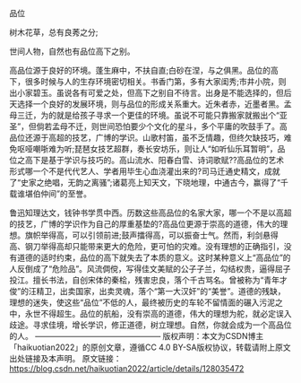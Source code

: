 品位

树木花草，总有良莠之分;

世间人物，自然也有品位高下之别。

高品位源于良好的环境。蓬生麻中，不扶自直;白砂在涅，与之俱黑。品位的高下，很多时候与人的生存环境密切相关。书香门第，多有大家闺秀;市井小院，则出小家碧玉。虽说各有可爱之处，但高下之别自不待言。出身是不能选择的，但后天选择一个良好的发展环境，则与品位的形成关系重大。近朱者赤，近墨者黑。孟母三迁，为的就是给孩子寻求一个更佳的环境。虽说不可能只靠搬家就搬出个“亚圣”，但倘若孟母不迁，则世间恐怕要少个文化的星斗，多个平庸的吹鼓手了。高品位还源于高超的技艺，广博的学识。山歌村笛，虽不乏情趣，但终欠缺技巧，难免呕哑嘲哳难为听;琵琶女技艺超群，奏长安坊乐，则让人“如听仙乐耳暂明”，品位之高下是基于学识与技巧的。高山流水、阳春白雪、诗词歌赋??高品位的艺术形式哪一个不是代代艺人、学者用毕生心血浇灌出来的?司马迁通史精文，成就了“史家之绝唱，无韵之离骚”;诸葛亮上知天文，下晓地理，中通古今，赢得了“千载谁堪伯仲间”的至誉。

鲁迅知理达文，钱钟书学贯中西。历数这些高品位的名家大家，哪一个不是以高超的技艺，广博的学识作为自己的厚重基垫的?高品位更源于崇高的道德，伟大的理想。旗帜举得高，可以引领前进;鼓声擂得高，可以振奋士气。然而，利剑悬得高、钢刀举得高却只能带来更大的危险，更可怕的灾难。没有理想的正确指引，没有道德的适时约束，品位的高下就失去了本质的意义。这时某种意义上“高品位”的人反倒成了“危险品”。风流倜傥，写得佳文美赋的公子子兰，勾结权贵，逼得屈子投江。擅长书法，自创宋体的秦桧，残害忠良，落个千古骂名。曾被称为“青年才俊”的汪精卫，出卖国家，出卖灵魂，落个“第一大汉奸”的“美誉”。道德的残缺，理想的迷失，使这些“品位”不低的人，最终被历史的车轮不留情面的碾入污泥之中，永世不得超生。品位的航船，没有崇高的道德，伟大的理想为舵，就必定误入歧途。寻求佳境，增长学识，修正道德，树立理想。自然，你就会成为一个高品位的人。
————————————————
版权声明：本文为CSDN博主「haikuotian2022」的原创文章，遵循CC 4.0 BY-SA版权协议，转载请附上原文出处链接及本声明。
原文链接：https://blog.csdn.net/haikuotian2022/article/details/128035472
